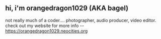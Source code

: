 ## hi, i'm orangedragon1029 (AKA bagel)
not really much of a coder.... photographer, audio producer, video editor. 
check out my website for more info -- https://orangedragon1029.neocities.org
